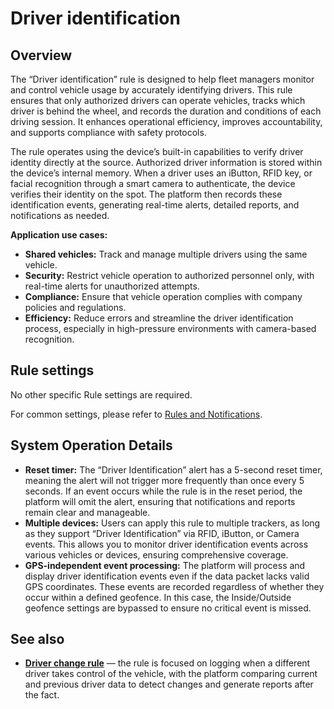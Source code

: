 # Driver identification

## Overview

The “Driver identification” rule is designed to help fleet managers monitor and control vehicle usage by accurately identifying drivers. This rule ensures that only authorized drivers can operate vehicles, tracks which driver is behind the wheel, and records the duration and conditions of each driving session. It enhances operational efficiency, improves accountability, and supports compliance with safety protocols.

The rule operates using the device’s built-in capabilities to verify driver identity directly at the source. Authorized driver information is stored within the device’s internal memory. When a driver uses an iButton, RFID key, or facial recognition through a smart camera to authenticate, the device verifies their identity on the spot. The platform then records these identification events, generating real-time alerts, detailed reports, and notifications as needed.

**Application use cases:**

- **Shared vehicles:** Track and manage multiple drivers using the same vehicle.
- **Security:** Restrict vehicle operation to authorized personnel only, with real-time alerts for unauthorized attempts.
- **Compliance:** Ensure that vehicle operation complies with company policies and regulations.
- **Efficiency:** Reduce errors and streamline the driver identification process, especially in high-pressure environments with camera-based recognition.

## Rule settings

No other specific Rule settings are required.

For common settings, please refer to [Rules and Notifications](../../rules-and-notifications.md).

## System Operation Details

- **Reset timer:** The “Driver Identification” alert has a 5-second reset timer, meaning the alert will not trigger more frequently than once every 5 seconds. If an event occurs while the rule is in the reset period, the platform will omit the alert, ensuring that notifications and reports remain clear and manageable.
- **Multiple devices:** Users can apply this rule to multiple trackers, as long as they support “Driver Identification” via RFID, iButton, or Camera events. This allows you to monitor driver identification events across various vehicles or devices, ensuring comprehensive coverage.
- **GPS-independent event processing:** The platform will process and display driver identification events even if the data packet lacks valid GPS coordinates. These events are recorded regardless of whether they occur within a defined geofence. In this case, the Inside/Outside geofence settings are bypassed to ensure no critical event is missed.

## See also

- [**Driver change rule**](driver-change.md) — the rule is focused on logging when a different driver takes control of the vehicle, with the platform comparing current and previous driver data to detect changes and generate reports after the fact.